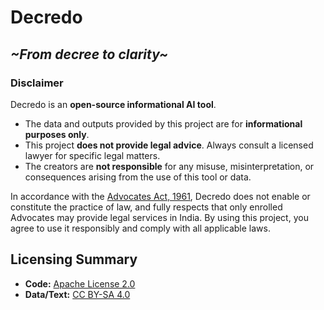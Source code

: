 # Decredo
## _~From decree to clarity~_

### Disclaimer

Decredo is an **open-source informational AI tool**.  
- The data and outputs provided by this project are for **informational purposes only**.  
- This project **does not provide legal advice**. Always consult a licensed lawyer for specific legal matters.  
- The creators are **not responsible** for any misuse, misinterpretation, or consequences arising from the use of this tool or data.

In accordance with the [Advocates Act, 1961]([https://www.indiacode.nic.in/bitstream/123456789/15341/1/advocate_1961.pdf]), Decredo does not enable or constitute the practice of law, and fully respects that only enrolled Advocates may provide legal services in India. By using this project, you agree to use it responsibly and comply with all applicable laws.  

## Licensing Summary

- **Code:** [Apache License 2.0]([https://github.com/parvatijay2901/Decredo/blob/d423829d44317ff4a4fa605e3ff96e29b2361872/LICENSE])
- **Data/Text:** [CC BY-SA 4.0]([https://github.com/parvatijay2901/Decredo/blob/d423829d44317ff4a4fa605e3ff96e29b2361872/CC-BY-SA-4.0])


